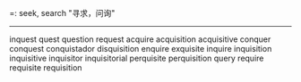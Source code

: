 =: seek, search "寻求，问询"

---
inquest
quest
question
request
acquire
acquisition
acquisitive
conquer
conquest
conquistador
disquisition
enquire
exquisite
inquire
inquisition
inquisitive
inquisitor
inquisitorial
perquisite
perquisition
query
require
requisite
requisition